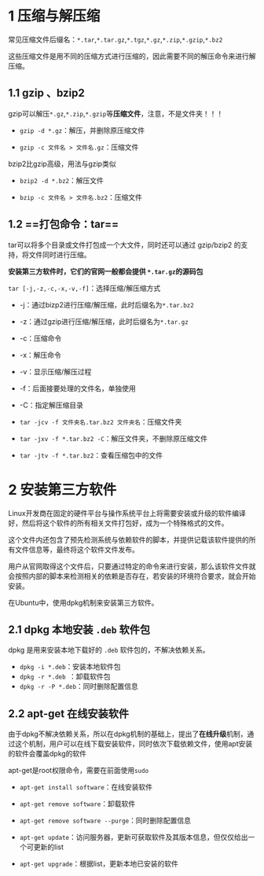 # 1 压缩与解压缩

常见压缩文件后缀名：`*.tar`,`*.tar.gz`,`*.tgz`,`*.gz`,`*.zip`,`*.gzip`,`*.bz2`

这些压缩文件是用不同的压缩方式进行压缩的，因此需要不同的解压命令来进行解压缩。



## 1.1 gzip 、bzip2

gzip可以解压`*.gz`,`*.zip`,`*.gzip`等**压缩文件**，注意，不是文件夹！！！

- `gzip -d *.gz`：解压，并删除原压缩文件

- `gzip -c 文件名 > 文件名.gz`：压缩文件



bzip2比gzip高级，用法与gzip类似

- `bzip2 -d *.bz2`：解压文件

- `bzip -c 文件名 > 文件名.bz2`：压缩文件



## 1.2 ==打包命令：tar==

tar可以将多个目录或文件打包成一个大文件，同时还可以通过 gzip/bzip2 的支持，将文件同时进行压缩。

**安装第三方软件时，它们的官网一般都会提供 `*.tar.gz`的源码包**



`tar [-j,-z,-c,-x,-v,-f]`：选择压缩/解压缩方式

- -j：通过bizp2进行压缩/解压缩，此时后缀名为`*.tar.bz2`
- -z：通过gzip进行压缩/解压缩，此时后缀名为`*.tar.gz`
- -c：压缩命令
- -x：解压命令
- -v：显示压缩/解压过程
- -f：后面接要处理的文件名，单独使用
- -C：指定解压缩目录



- `tar -jcv -f 文件夹名.tar.bz2 文件夹名`：压缩文件夹
- `tar -jxv -f *.tar.bz2 -C`：解压文件夹，不删除原压缩文件
- `tar -jtv -f *.tar.bz2`：查看压缩包中的文件



# 2 安装第三方软件

Linux开发商在固定的硬件平台与操作系统平台上将需要安装或升级的软件编译好，然后将这个软件的所有相关文件打包好，成为一个特殊格式的文件。

这个文件内还包含了预先检测系统与依赖软件的脚本，并提供记载该软件提供的所有文件信息等，最终将这个软件文件发布。



用户从官网取得这个文件后，只要通过特定的命令来进行安装，那么该软件文件就会按照内部的脚本来检测相关的依赖是否存在，若安装的环境符合要求，就会开始安装。



在Ubuntu中，使用dpkg机制来安装第三方软件。



## 2.1 dpkg 本地安装 `.deb` 软件包

dpkg 是用来安装本地下载好的 `.deb` 软件包的，不解决依赖关系。

- `dpkg -i *.deb`：安装本地软件包
- `dpkg -r *.deb `：卸载软件包
- `dpkg -r -P *.deb`：同时删除配置信息



## 2.2 apt-get 在线安装软件

由于dpkg不解决依赖关系，所以在dpkg机制的基础上，提出了**在线升级**机制，通过这个机制，用户可以在线下载安装软件，同时依次下载依赖文件，使用apt安装的软件会覆盖dpkg的软件

apt-get是root权限命令，需要在前面使用`sudo`

- `apt-get install software`：在线安装软件
- `apt-get remove software`：卸载软件
- `apt-get remove software --purge`：同时删除配置信息
- `apt-get update`：访问服务器，更新可获取软件及其版本信息，但仅仅给出一个可更新的list

- `apt-get upgrade`：根据list，更新本地已安装的软件